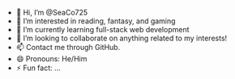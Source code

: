 - 👋 Hi, I’m @SeaCo725
- 👀 I’m interested in reading, fantasy, and gaming
- 🌱 I’m currently learning full-stack web development
- 💞️ I’m looking to collaborate on anything related to my interests!
- 📫 Contact me through GitHub.
- 😄 Pronouns: He/Him
- ⚡ Fun fact: ...

<!---
SeaCo725/SeaCo725 is a ✨ special ✨ repository because its `README.md` (this file) appears on your GitHub profile.
You can click the Preview link to take a look at your changes.
--->
